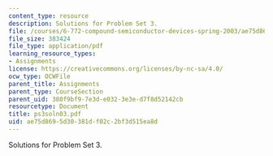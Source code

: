 ```yaml
---
content_type: resource
description: Solutions for Problem Set 3.
file: /courses/6-772-compound-semiconductor-devices-spring-2003/ae75d8695d30381df02c2bf3d515ea8d_ps3soln03.pdf
file_size: 383424
file_type: application/pdf
learning_resource_types:
- Assignments
license: https://creativecommons.org/licenses/by-nc-sa/4.0/
ocw_type: OCWFile
parent_title: Assignments
parent_type: CourseSection
parent_uid: 380f9bf9-7e3d-e032-3e3e-d7f8d52142cb
resourcetype: Document
title: ps3soln03.pdf
uid: ae75d869-5d30-381d-f02c-2bf3d515ea8d
---
```

Solutions for Problem Set 3.